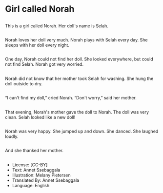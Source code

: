 # Girl called Norah

##
This is a girl called
Norah.
Her doll's name is
Selah.

##
Norah loves her doll
very much.
Norah plays with Selah
every day.
She sleeps with her doll
every night.

##
One day, Norah could
not find her doll.
She looked everywhere,
but could not find
Selah.
Norah got very worried.

##
Norah did not know that
her mother took Selah
for washing.
She hung the doll
outside to dry.

##
“I can't find my doll,”
cried Norah.
“Don't worry,” said her
mother.

##
That evening, Norah's
mother gave the doll to
Norah.
The doll was very clean.
Selah looked like a new
doll!

##
Norah was very happy.
She jumped up and
down.
She danced.
She laughed loudly.

##
And she thanked her
mother.

##
* License: [CC-BY]
* Text: Annet Ssebaggala
* Illustration: Melany Pietersen
* Translated By: Annet Ssebaggala
* Language: English
